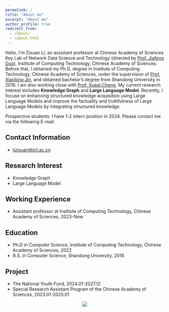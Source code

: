 ```yaml
---
permalink: /
title: "About me"
excerpt: "About me"
author_profile: true
redirect_from: 
  - /about/
  - /about.html
---
```


Hello, I'm Zixuan Li, an assistant professor at Chinese Academy of Sciences Key
Lab of Network Data Science and Technology (directed by [Prof. Jiafeng
Guo](http://www.bigdatalab.ac.cn/gjf/)), Institute of Computing Technology,
Chinese Academy of Sciences. Before that, I obtained my Ph.D. degree in
Institute of Computing Technology, Chinese Academy of Sciences, under the
supervision of [Prof. Xiaolong Jin](http://www.bigdatalab.ac.cn/jxl/), and
obtained bachelor’s degree from Shandong University in 2016. I am also working
close with [Prof. Xueqi Cheng](http://www.bigdatalab.ac.cn/cxq/). My current
research interest includes **Knowledge Graph** and **Large Language Model**.
 Recently, I focuse on enhancing structured knowledge acquisition using Large
 Language Models and improve the factuality and truthfulness of Large Language
 Models by integrating structured knowledge.

 Prospective students: I have 1-2 intern position in 2024. Please contact me via
 the following E-mail.

Contact Information
-----
- lizixuan@ict.ac.cn

Research Interest
-----
- Knowledge Graph
- Large Language Model

Working Experience
-----
- Assistant professor at Institute of Computing Technology, Chinese Academy of Sciences, 2023-Now
  
Education
-----
- Ph.D in Computer Science, Institute of Computing Technology, Chinese Academy of Sciences, 2022  
- B.S. in Computer Science, Shandong University, 2016

Project
-----
- The National Youth Fund, 2024.01-2027.12 
- Special Research Assistant Program of the Chinese Academy of Sciences, 2023.01-2025.01

<div align=center>
<a href="https://clustrmaps.com/site/1bxz0"  title="Visit tracker"><img src="//www.clustrmaps.com/map_v2.png?d=cEYtuSNO7ETCWpoL8tqAyOhZeJdBwYhEsI032im8rAQ&cl=ffffff" /></a>
</div>
